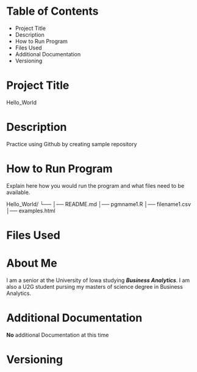 # Table of Contents
- Project Title
- Description
- How to Run Program
- Files Used
- Additional Documentation
- Versioning

# Project Title
Hello_World

# Description
Practice using Github by creating sample repository

# How to Run Program 
Explain here how you would run the program and what files need to be available.

Hello_World/
└── 
    │── README.md
    │── pgmname1.R
    │── filename1.csv
    │── examples.html
   

# Files Used 

# About Me
I am a senior at the University of Iowa studying ***Business Analytics***. I am also a U2G student pursing my masters of science degree in Business Analytics.

# Additional Documentation
**No** additional Documentation at this time

# Versioning
